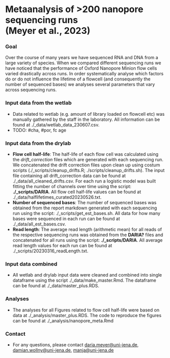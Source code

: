 # Metaanalysis of >200 nanopore sequencing runs <br /> (Meyer et al., 2023)

### Goal
Over the course of many years we have sequenced RNA and DNA from a large variety of species. When we compared different sequencing runs we have noticed that the performance of Oxford Nanopore Minion flow cells varied drastically across runs. In order systematically analyse which factors do or do not influence the lifetime of a flowcell (and consequently the number of sequenced bases) we analyses several parameters that vary across sequencing runs.

### Input data from the wetlab
- Data related to wetlab (e.g. amount of library loaded on flowcell etc) was manually gathered by the staff in the laboratory. All information can be found at ./_data/wetlab_data_230607.csv.
- TODO: \#cha, \#por, fc age

### Input data from the drylab
- **Flow cell half-life**: The half-life of each flow cell was calculated using the *drift_correction* files which are generated with each sequencing run. We concatenated the drift correction files upon clean up using costum scripts (./_scripts/cleanup_drifts.R; ./scripts/cleanup_drifts.sh). The input file containing all drift_correction data can be found at ./_data/all_cleaned_drifts.csv. For each run a logistic model was built fitting the number of channels over time using the script: **./_scripts/DARIA**. All flow cell half-life values can be found at ./_data/halflifetimes_curated20230526.txt.
- **Number of sequenced bases**: The number of sequenced bases was obtained from the report markdown generated with each sequencing run using the script: ./_scripts/get_est_bases.sh. All data for how many bases were sequenced in each run can be found at ./_data/all_est_bases.csv.
- **Read length**: The average read length (arithmetic mean) for all reads of the respective sequencing runs was obtained from the **DARIA?** files and concatenated for all runs using the script: **./_scripts/DARIA**. All average read length values for each run can be found at ./_scripts/20230316_readLength.txt.

### Input data combined
- All wetlab and drylab input data were cleaned and combined into single dataframe using the script ./_data/make_master.Rmd. The dataframe can be found at ./_data/master_plus.RDS.

### Analyses
- The analyses for all Figures related to flow cell half-life were based on data at ./_analysis/master_plus.RDS. The code to reproduce the figures can be found at ./_analysis/nanopore_meta.Rmd

### Contact
- For any questions, please contact <daria.meyer@uni-jena.de>, <damian.wollny@uni-jena.de>, <manja@uni-jena.de>
